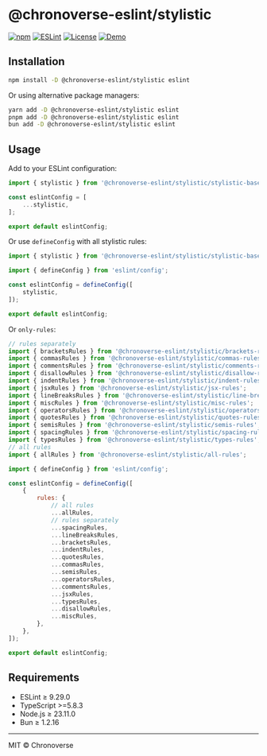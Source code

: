 # @chronoverse-eslint/stylistic

[![npm](https://img.shields.io/npm/v/@chronoverse-eslint/stylistic.svg)](https://www.npmjs.com/package/@chronoverse-eslint/stylistic)
[![ESLint](https://img.shields.io/badge/ESLint-v9.29.0-4B32C3.svg)](https://eslint.org)
[![License](https://img.shields.io/badge/license-MIT-4B32C3.svg)](LICENSE)
[![Demo](https://img.shields.io/badge/🛠️-Config%20Inspector-4B32C3)](https://gratisvictory.github.io/chronoverse-eslint)

## Installation

```bash
npm install -D @chronoverse-eslint/stylistic eslint
```

Or using alternative package managers:

```bash
yarn add -D @chronoverse-eslint/stylistic eslint
pnpm add -D @chronoverse-eslint/stylistic eslint
bun add -D @chronoverse-eslint/stylistic eslint
```

## Usage

Add to your ESLint configuration:

```javascript
import { stylistic } from '@chronoverse-eslint/stylistic/stylistic-base';

const eslintConfig = [
	...stylistic,
];

export default eslintConfig;
```

Or use `defineConfig` with all stylistic rules:

```javascript
import { stylistic } from '@chronoverse-eslint/stylistic/stylistic-base';

import { defineConfig } from 'eslint/config';

const eslintConfig = defineConfig([
	stylistic,
]);

export default eslintConfig;
```

Or `only-rules`:

```javascript
// rules separately
import { bracketsRules } from '@chronoverse-eslint/stylistic/brackets-rules';
import { commasRules } from '@chronoverse-eslint/stylistic/commas-rules';
import { commentsRules } from '@chronoverse-eslint/stylistic/comments-rules';
import { disallowRules } from '@chronoverse-eslint/stylistic/disallow-rules';
import { indentRules } from '@chronoverse-eslint/stylistic/indent-rules';
import { jsxRules } from '@chronoverse-eslint/stylistic/jsx-rules';
import { lineBreaksRules } from '@chronoverse-eslint/stylistic/line-breaks-rules';
import { miscRules } from '@chronoverse-eslint/stylistic/misc-rules';
import { operatorsRules } from '@chronoverse-eslint/stylistic/operators-rules';
import { quotesRules } from '@chronoverse-eslint/stylistic/quotes-rules';
import { semisRules } from '@chronoverse-eslint/stylistic/semis-rules';
import { spacingRules } from '@chronoverse-eslint/stylistic/spacing-rules';
import { typesRules } from '@chronoverse-eslint/stylistic/types-rules';
// all rules
import { allRules } from '@chronoverse-eslint/stylistic/all-rules';

import { defineConfig } from 'eslint/config';

const eslintConfig = defineConfig([
	{
		rules: {
            // all rules
			...allRules,
            // rules separately
	        ...spacingRules,
	        ...lineBreaksRules,
	        ...bracketsRules,
	        ...indentRules,
	        ...quotesRules,
	        ...commasRules,
	        ...semisRules,
	        ...operatorsRules,
	        ...commentsRules,
	        ...jsxRules,
	        ...typesRules,
	        ...disallowRules,
	        ...miscRules,
		},
	},
]);

export default eslintConfig;
```

## Requirements

- ESLint ≥ 9.29.0
- TypeScript >=5.8.3
- Node.js ≥ 23.11.0
- Bun ≥ 1.2.16

---

MIT © Chronoverse
